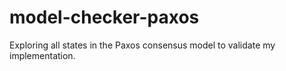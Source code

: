 # model-checker-paxos
Exploring all states in the Paxos consensus model to validate my implementation.
